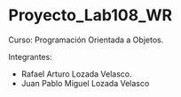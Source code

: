 # Proyecto_Lab108_WR 
Curso: Programación Orientada a Objetos.

Integrantes:
- Rafael Arturo Lozada Velasco.
- Juan Pablo Miguel Lozada Velasco
